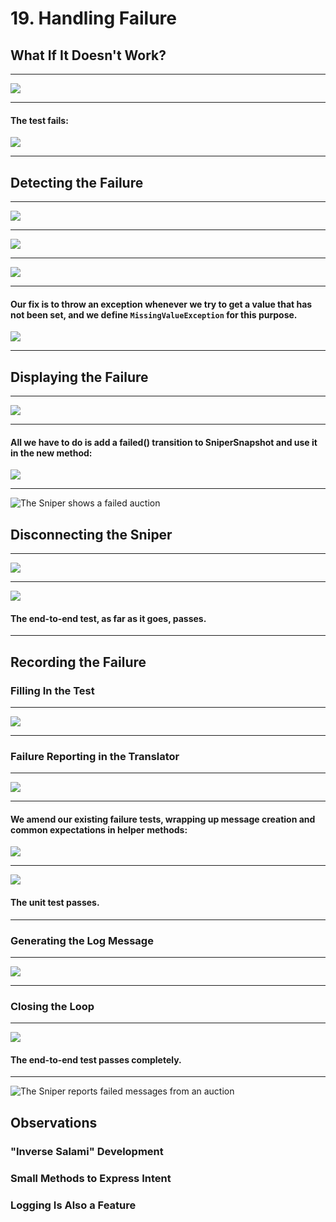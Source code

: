 # 19. Handling Failure

## What If It Doesn't Work?

------------------------------------------------------------------------------------------------------------------------
![](https://www.safaribooksonline.com/library/view/growing-object-oriented-software/9780321574442/graphics/216pro01.jpg)

------------------------------------------------------------------------------------------------------------------------
#### The test fails:

![](https://www.safaribooksonline.com/library/view/growing-object-oriented-software/9780321574442/graphics/217pro01.jpg)

------------------------------------------------------------------------------------------------------------------------

## Detecting the Failure

------------------------------------------------------------------------------------------------------------------------
![](https://www.safaribooksonline.com/library/view/growing-object-oriented-software/9780321574442/graphics/217pro02.jpg)

------------------------------------------------------------------------------------------------------------------------
![](https://www.safaribooksonline.com/library/view/growing-object-oriented-software/9780321574442/graphics/217pro03.jpg)

------------------------------------------------------------------------------------------------------------------------
![](https://www.safaribooksonline.com/library/view/growing-object-oriented-software/9780321574442/graphics/218pro01.jpg)

------------------------------------------------------------------------------------------------------------------------
#### Our fix is to throw an exception whenever we try to get a value that has not been set, and we define `MissingValueException` for this purpose.

![](https://www.safaribooksonline.com/library/view/growing-object-oriented-software/9780321574442/graphics/218pro02.jpg)

------------------------------------------------------------------------------------------------------------------------

## Displaying the Failure

------------------------------------------------------------------------------------------------------------------------
![](https://www.safaribooksonline.com/library/view/growing-object-oriented-software/9780321574442/graphics/218pro03.jpg)

------------------------------------------------------------------------------------------------------------------------
#### All we have to do is add a failed() transition to SniperSnapshot and use it in the new method:

![](https://www.safaribooksonline.com/library/view/growing-object-oriented-software/9780321574442/graphics/219pro01.jpg)

------------------------------------------------------------------------------------------------------------------------

![The Sniper shows a failed auction](https://www.safaribooksonline.com/library/view/growing-object-oriented-software/9780321574442/graphics/19fig01.jpg "The Sniper shows a failed auction")

## Disconnecting the Sniper

------------------------------------------------------------------------------------------------------------------------
![](https://www.safaribooksonline.com/library/view/growing-object-oriented-software/9780321574442/graphics/220pro01.jpg)

------------------------------------------------------------------------------------------------------------------------
![](https://www.safaribooksonline.com/library/view/growing-object-oriented-software/9780321574442/graphics/220pro02.jpg)

#### The end-to-end test, as far as it goes, passes.

------------------------------------------------------------------------------------------------------------------------

## Recording the Failure

### Filling In the Test

------------------------------------------------------------------------------------------------------------------------
![](https://www.safaribooksonline.com/library/view/growing-object-oriented-software/9780321574442/graphics/221pro01.jpg)

------------------------------------------------------------------------------------------------------------------------

### Failure Reporting in the Translator

------------------------------------------------------------------------------------------------------------------------
![](https://www.safaribooksonline.com/library/view/growing-object-oriented-software/9780321574442/graphics/222pro01.jpg)

------------------------------------------------------------------------------------------------------------------------
#### We amend our existing failure tests, wrapping up message creation and common expectations in helper methods:

![](https://www.safaribooksonline.com/library/view/growing-object-oriented-software/9780321574442/graphics/222pro02.jpg)

------------------------------------------------------------------------------------------------------------------------
![](https://www.safaribooksonline.com/library/view/growing-object-oriented-software/9780321574442/graphics/222pro03.jpg)

#### The unit test passes.

------------------------------------------------------------------------------------------------------------------------

### Generating the Log Message

------------------------------------------------------------------------------------------------------------------------
![](https://www.safaribooksonline.com/library/view/growing-object-oriented-software/9780321574442/graphics/223pro01.jpg)

------------------------------------------------------------------------------------------------------------------------

### Closing the Loop

------------------------------------------------------------------------------------------------------------------------
![](https://www.safaribooksonline.com/library/view/growing-object-oriented-software/9780321574442/graphics/224pro01.jpg)

#### The end-to-end test passes completely.

------------------------------------------------------------------------------------------------------------------------

![The Sniper reports failed messages from an auction](https://www.safaribooksonline.com/library/view/growing-object-oriented-software/9780321574442/graphics/19fig02.jpg "The Sniper reports failed messages from an auction")

## Observations

### "Inverse Salami" Development

### Small Methods to Express Intent

### Logging Is Also a Feature

